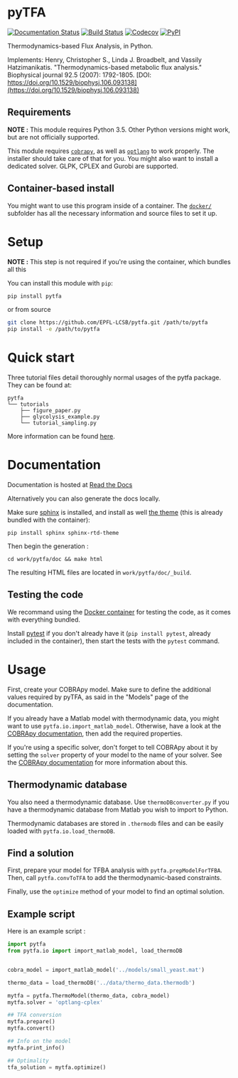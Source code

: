# pyTFA

[![Documentation Status](https://readthedocs.org/projects/pytfa/badge/?version=latest)](http://pytfa.readthedocs.io/en/latest/?badge=latest)
[![Build Status](https://travis-ci.org/EPFL-LCSB/pytfa.svg?branch=master)](https://travis-ci.org/EPFL-LCSB/pytfa)
[![Codecov](https://img.shields.io/codecov/c/github/codecov/pytfa.svg)](https://codecov.io/gh/EPFL-LCSB/pytfa)
[![PyPI](https://img.shields.io/pypi/v/pytfa.svg)](https://pypi.org/project/pytfa/)

Thermodynamics-based Flux Analysis, in Python.

Implements:
Henry, Christopher S., Linda J. Broadbelt, and Vassily Hatzimanikatis.
"Thermodynamics-based metabolic flux analysis."
Biophysical journal 92.5 (2007): 1792-1805.
[DOI: https://doi.org/10.1529/biophysj.106.093138](https://doi.org/10.1529/biophysj.106.093138)

## Requirements

**NOTE :** This module requires Python 3.5. Other Python versions might work, but are not officially supported.

This module requires [`cobrapy`](https://github.com/opencobra/cobrapy/), as well as [`optlang`](https://github.com/biosustain/optlang) to work properly. The installer should take care of that for you. You might also want to install
a dedicated solver. GLPK, CPLEX and Gurobi are supported.

## Container-based install

You might want to use this program inside of a container. The [`docker/`](https://github.com/EPFL-LCSB/pytfa/tree/master/docker)
subfolder has all the necessary information and source files to set it up.

# Setup

**NOTE :** This step is not required if you're using the container, which bundles all this

You can install this module with `pip`:

```bash
pip install pytfa
```
or from source
```bash
git clone https://github.com/EPFL-LCSB/pytfa.git /path/to/pytfa
pip install -e /path/to/pytfa
```

# Quick start
Three tutorial files detail thoroughly normal usages of the pytfa package. They can be found at:
```
pytfa
└── tutorials
    ├── figure_paper.py
    ├── glycolysis_example.py
    └── tutorial_sampling.py
```

More information can be found [here](http://pytfa.readthedocs.io/en/latest/quickstart.html).

# Documentation

Documentation is hosted at [Read the Docs](http://pytfa.readthedocs.io/en/latest/index.html)

Alternatively you can also generate the docs locally.

Make sure [sphinx](https://www.sphinx-doc.org/en/stable/) is installed, and
install as well [the theme](https://github.com/rtfd/sphinx_rtd_theme) (this is
already bundled with the container):

```
pip install sphinx sphinx-rtd-theme
```

Then begin the generation :

```
cd work/pytfa/doc && make html
```

The resulting HTML files are located in `work/pytfa/doc/_build`.

## Testing the code

We recommand using the [Docker container](https://github.com/EPFL-LCSB/pytfa/tree/master/docker) for testing the code, as it comes with everything bundled.

Install [pytest](https://docs.pytest.org/en/latest/) if you don't already have
it (`pip install pytest`, already included in the container), then start the
tests with the `pytest` command.

# Usage

First, create your COBRApy model. Make sure to define the additional values
required by pyTFA, as said in the "Models" page of the documentation.

If you already have a Matlab model with thermodynamic data, you might want to
use `pytfa.io.import_matlab_model`. Otherwise, have a look at the [COBRApy
documentation](https://cobrapy.readthedocs.io/en/latest/io.html#MATLAB), then
add the required properties.

If you're using a specific solver, don't forget to tell COBRApy about it by
setting the `solver` property of your model to the name of your solver. See the
[COBRApy documentation](https://cobrapy.readthedocs.io/en/latest/solvers.html)
for more information about this.

## Thermodynamic database

You also need a thermodynamic database. Use `thermoDBconverter.py` if you have
a thermodynamic database from Matlab you wish to import to Python.

Thermodynamic databases are stored in `.thermodb` files and can be easily loaded
with `pytfa.io.load_thermoDB`.

## Find a solution

First, prepare your model for TFBA analysis with `pytfa.prepModelForTFBA`. Then,
call `pytfa.convToTFA` to add the thermodynamic-based constraints.

Finally, use the `optimize` method of your model to find an optimal solution.

## Example script

Here is an example script :

```python
import pytfa
from pytfa.io import import_matlab_model, load_thermoDB


cobra_model = import_matlab_model('../models/small_yeast.mat')

thermo_data = load_thermoDB('../data/thermo_data.thermodb')

mytfa = pytfa.ThermoModel(thermo_data, cobra_model)
mytfa.solver = 'optlang-cplex'

## TFA conversion
mytfa.prepare()
mytfa.convert()

## Info on the model
mytfa.print_info()

## Optimality
tfa_solution = mytfa.optimize()
```
